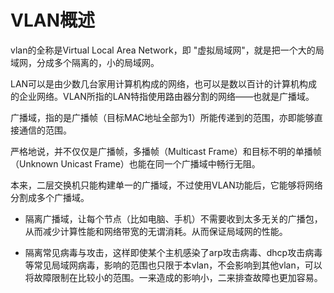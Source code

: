 # VLAN概述



vlan的全称是Virtual Local Area Network，即 "虚拟局域网"，就是把一个大的局域网，分成多个隔离的，小的局域网。

LAN可以是由少数几台家用计算机构成的网络，也可以是数以百计的计算机构成的企业网络。VLAN所指的LAN特指使用路由器分割的网络——也就是广播域。



广播域，指的是广播帧（目标MAC地址全部为1）所能传递到的范围，亦即能够直接通信的范围。

严格地说，并不仅仅是广播帧，多播帧（Multicast Frame）和目标不明的单播帧（Unknown Unicast Frame）也能在同一个广播域中畅行无阻。

本来，二层交换机只能构建单一的广播域，不过使用VLAN功能后，它能够将网络分割成多个广播域。



- 隔离广播域，让每个节点（比如电脑、手机）不需要收到太多无关的广播包，从而减少计算性能和网络带宽的无谓消耗。从而保证局域网的性能。

- 隔离常见病毒与攻击，这样即使某个主机感染了arp攻击病毒、dhcp攻击病毒等常见局域网病毒，影响的范围也只限于本vlan，不会影响到其他vlan，可以将故障限制在比较小的范围。一来造成的影响小，二来排查故障也更加容易。

